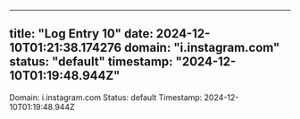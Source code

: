 
---
title: "Log Entry 10"
date: 2024-12-10T01:21:38.174276
domain: "i.instagram.com"
status: "default"
timestamp: "2024-12-10T01:19:48.944Z"
---

Domain: i.instagram.com
Status: default
Timestamp: 2024-12-10T01:19:48.944Z
